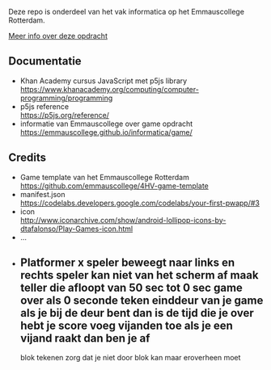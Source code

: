 

Deze repo is onderdeel van het vak informatica op het Emmauscollege Rotterdam.

[Meer info over deze opdracht](https://informatica.emmauscollege.nl/)

## Documentatie
- Khan Academy cursus JavaScript met p5js library <br>
https://www.khanacademy.org/computing/computer-programming/programming
- p5js reference <br>
https://p5js.org/reference/
- informatie van Emmauscollege over game opdracht <br>
https://emmauscollege.github.io/informatica/game/

## Credits
- Game template van het Emmauscollege Rotterdam <br>
        https://github.com/emmauscollege/4HV-game-template
- manifest.json <br>
        https://codelabs.developers.google.com/codelabs/your-first-pwapp/#3
- icon <br>
        http://www.iconarchive.com/show/android-lollipop-icons-by-dtafalonso/Play-Games-icon.html
- ...
- Platformer
x speler beweegt naar links en rechts
  speler kan niet van het scherm af
  maak teller die afloopt van 50 sec tot 0 sec
  game over als 0 seconde
  teken einddeur van je game
  als je bij de deur bent dan is de tijd die je over hebt je score
  voeg vijanden toe
  als je een vijand raakt dan ben je af
  -
  blok tekenen
  zorg dat je niet door blok kan maar eroverheen moet

  
  
